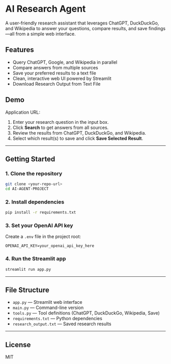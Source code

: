 # AI Research Agent

A user-friendly research assistant that leverages ChatGPT, DuckDuckGo, and Wikipedia to answer your questions, compare results, and save findings—all from a simple web interface.

## Features
- Query ChatGPT, Google, and Wikipedia in parallel
- Compare answers from multiple sources
- Save your preferred results to a text file
- Clean, interactive web UI powered by Streamlit
- Download Research Output from Text File

## Demo
Application URL:


1. Enter your research question in the input box.
2. Click **Search** to get answers from all sources.
3. Review the results from ChatGPT, DuckDuckGo, and Wikipedia.
4. Select which result(s) to save and click **Save Selected Result**.

---

## Getting Started

### 1. Clone the repository
```bash
git clone <your-repo-url>
cd AI-AGENT-PROJECT
```

### 2. Install dependencies
```bash
pip install -r requirements.txt
```

### 3. Set your OpenAI API key
Create a `.env` file in the project root:
```
OPENAI_API_KEY=your_openai_api_key_here
```

### 4. Run the Streamlit app
```bash
streamlit run app.py
```

---

## File Structure
- `app.py` — Streamlit web interface
- `main.py` — Command-line version
- `tools.py` — Tool definitions (ChatGPT, DuckDuckGo, Wikipedia, Save)
- `requirements.txt` — Python dependencies
- `research_output.txt` — Saved research results

---

## License
MIT 

